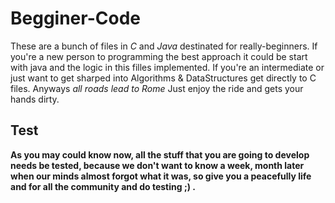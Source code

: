# Begginer-Code 


These are a bunch of files in *C* and *Java* destinated for really-beginners.
If you're a new person to programming the best approach it could be start with java
and the logic in this filles implemented. If you're an intermediate or just want to get
sharped into Algorithms & DataStructures get directly to C files. 
Anyways *all roads lead to Rome*
Just enjoy the ride and gets your hands dirty.  


## Test
**As you may could know now, all the stuff that you are going to develop needs be tested, because we don't want to know a week, month later when our minds almost forgot what it was, so give you a peacefully life 
and for all the community and do testing ;) .**

